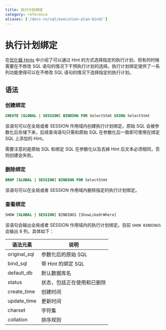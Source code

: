 ```yaml
---
title: 执行计划绑定
category: reference
aliases: ['/docs-cn/sql/execution-plan-bind/']
---
```


# 执行计划绑定

在[优化器 Hints](/dev/reference/performance/optimizer-hints.md) 中介绍了可以通过 Hint 的方式选择指定的执行计划，但有的时候需要在不修改 SQL 语句的情况下干预执行计划的选择。执行计划绑定提供了一系列功能使得可以在不修改 SQL 语句的情况下选择指定的执行计划。

## 语法

### 创建绑定

```sql
CREATE [GLOBAL | SESSION] BINDING FOR SelectStmt USING SelectStmt
```

该语句可以在全局或者 SESSION 作用域内创建执行计划绑定。原始 SQL 会被参数化后存储下来，后续查询语句只需和原始 SQL 在参数化后一致即可使用在绑定 SQL 上添加的 Hint。

需要注意的是原始 SQL 和绑定 SQL 在参数化以及去掉 Hint 后文本必须相同，否则创建会失败。

### 删除绑定

```sql
DROP [GLOBAL | SESSION] BINDING FOR SelectStmt
```

该语句可以在全局或者 SESSION 作用域内删除指定的执行计划绑定。

### 查看绑定

```sql
SHOW [GLOBAL | SESSION] BINDINGS [ShowLikeOrWhere]
```

该语句会输出全局或者 SESSION 作用域内的执行计划绑定。目前 `SHOW BINDINGS` 会输出 8 列，具体如下：

| 语法元素 | 说明            |
| -------- | ------------- |
| original_sql  |  参数化后的原始 SQL |
| bind_sql | 带 Hint 的绑定 SQL |
| default_db | 默认数据库名 |
| status | 状态，包括正在使用和已删除 |
| create_time | 创建时间 |
| update_time | 更新时间 |
| charset | 字符集 |
| collation | 排序规则 |
